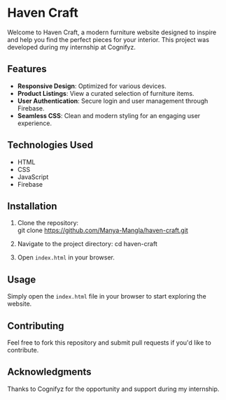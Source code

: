 # Haven Craft

Welcome to Haven Craft, a modern furniture website designed to inspire and help you find the perfect pieces for your interior. This project was developed during my internship at Cognifyz.

## Features

- **Responsive Design**: Optimized for various devices.
- **Product Listings**: View a curated selection of furniture items.
- **User Authentication**: Secure login and user management through Firebase.
- **Seamless CSS**: Clean and modern styling for an engaging user experience.

## Technologies Used

- HTML
- CSS
- JavaScript
- Firebase

## Installation

1. Clone the repository:   
   git clone https://github.com/Manya-Mangla/haven-craft.git
   
2. Navigate to the project directory:
      cd haven-craft

3. Open `index.html` in your browser.


## Usage

Simply open the `index.html` file in your browser to start exploring the website.

## Contributing

Feel free to fork this repository and submit pull requests if you'd like to contribute.

## Acknowledgments

Thanks to Cognifyz for the opportunity and support during my internship.

